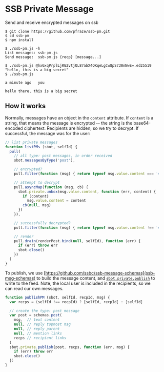 # SSB Private Message

Send and receive encrypted messages on ssb

```
$ git clone https://github.com/pfraze/ssb-pm.git
$ cd ssb-pm
$ npm install

$ ./ssb-pm.js -h
List messages: ssb-pm.js
Send message:  ssb-pm.js {recp} [message...]

$ ./ssb-pm.js @hxGxqPrplLjRG2vtjQL87abX4QKqeLgCwQpS730nNwE=.ed25519 "hello, this is a big secret"
$ ./ssb-pm.js

a minute ago   you 

hello there, this is a big secret
```

## How it works

Normally, messages have an object in the `content` attribute.
If `content` is a string, that means the message is encrypted -- the string is the base64-encoded ciphertext.
Recipients are hidden, so we try to decrypt.
If successful, the message was for the user:

```js
// list private messages
function listPMs (sbot, selfId) {
  pull(
    // all type: post messages, in order received
    sbot.messagesByType('post'),

    // encrypted?
    pull.filter(function (msg) { return typeof msg.value.content === 'string' }),

    // attempt to decrypt    
    pull.asyncMap(function (msg, cb) {
      sbot.private.unbox(msg.value.content, function (err, content) {
        if (content)
          msg.value.content = content
        cb(null, msg)
      })
    }),

    // successfully decrypted?
    pull.filter(function (msg) { return typeof msg.value.content !== 'string' }),

    // render
    pull.drain(renderPost.bind(null, selfId), function (err) {
      if (err) throw err
      sbot.close()
    })
  )
}
```

To publish, we use [https://github.com/ssbc/ssb-message-schemas](ssb-msg-schemas) to build the message content, and [`sbot.private.publish`](https://github.com/ssbc/scuttlebot/blob/master/plugins/private.md#publish-async) to write to the feed.
Note, the local user is included in the recipients, so we can read our own messages.

```js
function publishPM (sbot, selfId, recpId, msg) {
  var recps = (selfId !== recpId) ? [selfId, recpId] : [selfId]

  // create the type: post message
  var post = schemas.post(
    msg,  // text content
    null, // reply topmost msg
    null, // reply parent
    null, // mention links
    recps // recipient links
  )
  sbot.private.publish(post, recps, function (err, msg) {
    if (err) throw err
    sbot.close()
  })
}
```